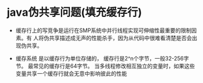 # java伪共享问题(填充缓存行)

* 缓存行上的写竞争是运行在SMP系统中并行线程实现可伸缩性最重要的限制因素。有 人将伪共享描述成无声的性能杀手，因为从代码中很难看清楚是否会出现伪共享。

* 缓存系统 是以缓存行为单位存储的， 缓存行是2^n个字节，一般32-256字节。 最常见的缓存行是64字节。
当多线程修改相互独立的变量时，如果这些变量共享一个缓存行就会无意中影响彼此的性能